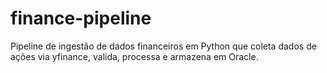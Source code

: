 # finance-pipeline
Pipeline de ingestão de dados financeiros em Python que coleta dados de ações via yfinance, valida, processa e armazena em Oracle.
